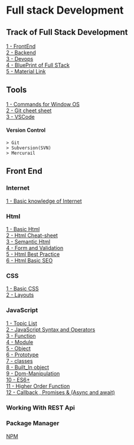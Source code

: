 # Full stack Development


## Track of Full Stack Development
[1 - FrontEnd](https://github.com/nazeerahmedofficial/Full_Stack_Development/blob/main/TrackOfFullStackDevelopment/frontend.png)<br/>
[2 - Backend](https://github.com/nazeerahmedofficial/Full_Stack_Development/blob/main/TrackOfFullStackDevelopment/backend.png)<br/>
[3 - Devops](https://github.com/nazeerahmedofficial/Full_Stack_Development/blob/main/TrackOfFullStackDevelopment/devops.png)<br/>
[4 - BluePrint of Full STack](https://github.com/nazeerahmedofficial/Full_Stack_Development/blob/main/TrackOfFullStackDevelopment/full-stack-blueprint.jpg)<br/>
[5 - Material Link](https://drive.google.com/drive/folders/1A1qb1y_XT5kvqvd0Fabd3ElgR8_JLLWr?usp=sharing)
## Tools 
[1 - Commands for Window OS](https://github.com/nazeerahmedofficial/Full_Stack_Development/blob/main/WindowCommands/Commands.md) <br/>
[2 - Git cheet sheet](https://github.com/nazeerahmedofficial/Full_Stack_Development/blob/main/GithubCommands/Commands.md) <br/>
[3 - VSCode ](https://github.com/nazeerahmedofficial/Full_Stack_Development/blob/main/VSCode/VScode.md)<br/>
#### Version Control
    > Git
    > Subversion(SVN)
    > Mercurail
## Front End 
### Internet
[1 - Basic knowledge of Internet](https://github.com/nazeerahmedofficial/Full_Stack_Development/blob/main/Internet/Internet.md) 
### Html
[1 - Basic Html](https://nazeerahmedofficial.github.io/Full_Stack_Development/Html/Basic.html)<br/>
[2 - Html Cheat-sheet](https://github.com/nazeerahmedofficial/Full_Stack_Development/blob/main/Html/HTML-CHEAT-SHEET.png)<br/>
[3 - Semantic Html](https://nazeerahmedofficial.github.io/Full_Stack_Development/Html/SemanticHtml.html)<br/>
[4 - Form and Validation](https://nazeerahmedofficial.github.io/Full_Stack_Development/Html/formvalidation.html)<br/>
[5 - Html Best Practice](https://github.com/nazeerahmedofficial/Full_Stack_Development/blob/main/Html/GoodPracitse.md)<br/>
[6 - Html Basic SEO](https://github.com/nazeerahmedofficial/Full_Stack_Development/blob/main/Html/HtmlSeo.md)

### CSS
[1 - Basic CSS](https://nazeerahmedofficial.github.io/Full_Stack_Development/CSS/BasicCss.html)<br/>
[2 - Layouts](https://nazeerahmedofficial.github.io/Full_Stack_Development/CSS/Layouts.html)

### JavaScript
[1 - Topic List](https://github.com/nazeerahmedofficial/Full_Stack_Development/blob/main/Javascript/Readme.md)<br/>
[2 - JavaScript Syntax and Operators](https://github.com/nazeerahmedofficial/Full_Stack_Development/blob/main/Javascript/Basic_Practice/Basic.js)<br/>
[3 - Function](https://github.com/nazeerahmedofficial/Full_Stack_Development/blob/main/Javascript/Basic_Practice/function.js)<br/>
[4 - Module](https://github.com/nazeerahmedofficial/Full_Stack_Development/blob/main/Javascript/Basic_Practice/Module_1)<br/>
[5 - Object](https://github.com/nazeerahmedofficial/Full_Stack_Development/blob/main/Javascript/Object_Prototye_Classes/Object_1.js)<br/>
[6 - Prototype](https://github.com/nazeerahmedofficial/Full_Stack_Development/blob/main/Javascript/Object_Prototye_Classes/Prototypes_and_Inheritance.js)<br/>
[7 - classes](https://github.com/nazeerahmedofficial/Full_Stack_Development/blob/main/Javascript/Object_Prototye_Classes/Classes.js)<br/>
[8 - Built_In object](https://github.com/nazeerahmedofficial/Full_Stack_Development/blob/main/Javascript/Object_Prototye_Classes/Built_in_javascript_Object.js)<br/>
[9 - Dom-Manipulation](https://nazeerahmedofficial.github.io/Full_Stack_Development/Javascript/Dom_Manipulation/Html/index.html)<br/>
[10 -  ES6+](https://github.com/nazeerahmedofficial/Full_Stack_Development/blob/main/Javascript/ES6+/index.js)<br/>
[11 - Higher Order Function](https://github.com/nazeerahmedofficial/Full_Stack_Development/blob/main/Javascript/Higher_Order_function.js)<br/>
[12 - Callback , Promises & (Async and await)](https://github.com/nazeerahmedofficial/Full_Stack_Development/blob/main/Javascript/Javascript_Promises_and_Async_programming/index.js)<br/>

### Working With REST Api

### Package Manager
[NPM](https://github.com/nazeerahmedofficial/Full_Stack_Development/blob/main/Package_Manager/NPM/readme.md)<br/>
